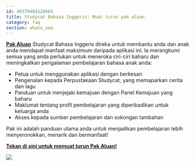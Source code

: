 ```yaml
---
id: 40379484128665
title: Studycat Bahasa Inggeris: Muat turun pak aluan
category: faq
section: whats_new
---
```

**[Pak Aluan](https://res.cloudinary.com/dam8jh3m8/image/upload/v1731059311/docs/studycat-English-welcome-pack-en.pdf)** Studycat Bahasa Inggeris direka untuk membantu anda dan anak anda mendapat manfaat maksimum daripada aplikasi ini. Ia merangkumi semua yang anda perlukan untuk meneroka ciri-ciri baharu dan meningkatkan pengalaman pembelajaran bahasa anak anda:

- Petua untuk menggunakan aplikasi dengan berkesan 
- Pengenalan kepada Perpustakaan Studycat, yang memaparkan cerita dan lagu
- Panduan untuk menjejaki kemajuan dengan Panel Kemajuan yang baharu
- Maklumat tentang profil pembelajaran yang diperibadikan untuk keluarga anda
- Akses kepada sumber pembelajaran dan sokongan tambahan

Pak ini adalah panduan utama anda untuk menjadikan pembelajaran lebih menyeronokkan, menarik dan bermanfaat!

**[Tekan di sini untuk memuat turun Pak Aluan!](https://res.cloudinary.com/dam8jh3m8/image/upload/v1731059311/docs/studycat-English-welcome-pack-en.pdf)**

![](https://help.studycat.com/hc/article_attachments/40379484098969)